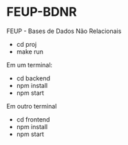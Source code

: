 # FEUP-BDNR
FEUP - Bases de Dados Não Relacionais

- cd proj
- make run

Em um terminal:

- cd backend
- npm install
- npm start

Em outro terminal

- cd frontend
- npm install
- npm start


